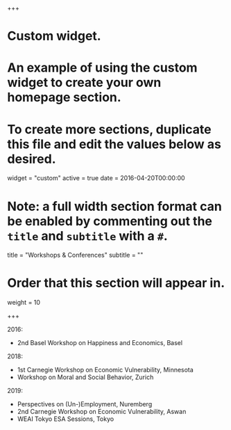 +++
# Custom widget.
# An example of using the custom widget to create your own homepage section.
# To create more sections, duplicate this file and edit the values below as desired.
widget = "custom"
active = true
date = 2016-04-20T00:00:00

# Note: a full width section format can be enabled by commenting out the `title` and `subtitle` with a `#`.
title = "Workshops & Conferences"
subtitle = ""

# Order that this section will appear in.
weight = 10

+++

2016: 

- 2nd Basel Workshop on Happiness and Economics, Basel

2018: 

- 1st Carnegie Workshop on Economic Vulnerability, Minnesota
- Workshop on Moral and Social Behavior, Zurich

2019: 

- Perspectives on (Un-)Employment, Nuremberg
- 2nd Carnegie Workshop on Economic Vulnerability, Aswan
- WEAI Tokyo ESA Sessions, Tokyo